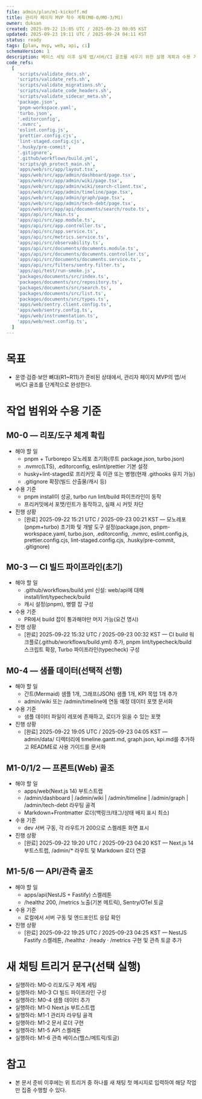 ```yaml
---
file: admin/plan/m1-kickoff.md
title: 관리자 페이지 MVP 착수 계획(M0-0/M0-3/M1)
owner: duksan
created: 2025-09-22 15:05 UTC / 2025-09-23 00:05 KST
updated: 2025-09-23 19:11 UTC / 2025-09-24 04:11 KST
status: ready
tags: [plan, mvp, web, api, ci]
schemaVersion: 1
description: 베이스 세팅 이후 실제 앱/서버/CI 골조를 세우기 위한 실행 계획과 수용 기준, 새 채팅 트리거 문구를 정의
code_refs:
  [
    'scripts/validate_docs.sh',
    'scripts/validate_refs.sh',
    'scripts/validate_migrations.sh',
    'scripts/validate_code_headers.sh',
    'scripts/validate_sidecar_meta.sh',
    'package.json',
    'pnpm-workspace.yaml',
    'turbo.json',
    '.editorconfig',
    '.nvmrc',
    'eslint.config.js',
    'prettier.config.cjs',
    'lint-staged.config.cjs',
    '.husky/pre-commit',
    '.gitignore',
    '.github/workflows/build.yml',
    'scripts/gh_protect_main.sh',
    'apps/web/src/app/layout.tsx',
    'apps/web/src/app/admin/dashboard/page.tsx',
    'apps/web/src/app/admin/wiki/page.tsx',
    'apps/web/src/app/admin/wiki/search-client.tsx',
    'apps/web/src/app/admin/timeline/page.tsx',
    'apps/web/src/app/admin/graph/page.tsx',
    'apps/web/src/app/admin/tech-debt/page.tsx',
    'apps/web/src/app/api/documents/search/route.ts',
    'apps/api/src/main.ts',
    'apps/api/src/app.module.ts',
    'apps/api/src/app.controller.ts',
    'apps/api/src/app.service.ts',
    'apps/api/src/metrics.service.ts',
    'apps/api/src/observability.ts',
    'apps/api/src/documents/documents.module.ts',
    'apps/api/src/documents/documents.controller.ts',
    'apps/api/src/documents/documents.service.ts',
    'apps/api/src/filters/sentry.filter.ts',
    'apps/api/test/run-smoke.js',
    'packages/documents/src/index.ts',
    'packages/documents/src/repository.ts',
    'packages/documents/src/search.ts',
    'packages/documents/src/list.ts',
    'packages/documents/src/types.ts',
    'apps/web/sentry.client.config.ts',
    'apps/web/sentry.config.ts',
    'apps/web/instrumentation.ts',
    'apps/web/next.config.ts',
  ]
---
```


# 목표

- 운영·검증·보안 뼈대(R1~R11)가 준비된 상태에서, 관리자 페이지 MVP의 앱/서버/CI 골조를 단계적으로 완성한다.

# 작업 범위와 수용 기준

## M0-0 — 리포/도구 체계 확립

- 해야 할 일
  - pnpm + Turborepo 모노레포 초기화(루트 package.json, turbo.json)
  - .nvmrc(LTS), .editorconfig, eslint/prettier 기본 설정
  - husky+lint-staged로 프리커밋 훅 이관 또는 병행(현재 .githooks 유지 가능)
  - .gitignore 확장(빌드 산출물/캐시 등)
- 수용 기준
  - pnpm install이 성공, turbo run lint/build 파이프라인이 동작
  - 프리커밋에서 포맷/린트가 동작하고, 실패 시 커밋 차단
- 진행 상황
  - [완료] 2025-09-22 15:21 UTC / 2025-09-23 00:21 KST — 모노레포(pnpm+turbo) 초기화 및 개발 도구 설정(package.json, pnpm-workspace.yaml, turbo.json, .editorconfig, .nvmrc, eslint.config.js, prettier.config.cjs, lint-staged.config.cjs, .husky/pre-commit, .gitignore)

## M0-3 — CI 빌드 파이프라인(초기)

- 해야 할 일
  - .github/workflows/build.yml 신설: web/api에 대해 install/lint/typecheck/build
  - 캐시 설정(pnpm), 병렬 잡 구성
- 수용 기준
  - PR에서 build 잡이 통과해야만 머지 가능(요건 명시)
- 진행 상황
  - [완료] 2025-09-22 15:32 UTC / 2025-09-23 00:32 KST — CI build 워크플로(.github/workflows/build.yml) 추가, pnpm lint/typecheck/build 스크립트 확장, Turbo 파이프라인(typecheck) 구성

## M0-4 — 샘플 데이터(선택적 선행)

- 해야 할 일
  - 간트(Mermaid) 샘플 1개, 그래프(JSON) 샘플 1개, KPI 목업 1개 추가
  - admin/wiki 또는 /admin/timeline에 연동 예정 데이터 포맷 문서화
- 수용 기준
  - 샘플 데이터 파일이 레포에 존재하고, 로더가 읽을 수 있는 포맷
- 진행 상황
  - [완료] 2025-09-22 19:05 UTC / 2025-09-23 04:05 KST — admin/data/ 디렉터리에 timeline.gantt.md, graph.json, kpi.md를 추가하고 README로 사용 가이드를 문서화

## M1-0/1/2 — 프론트(Web) 골조

- 해야 할 일
  - apps/web(Next.js 14) 부트스트랩
  - /admin/dashboard | /admin/wiki | /admin/timeline | /admin/graph | /admin/tech-debt 라우팅 골격
  - Markdown+Frontmatter 로더(백링크/태그/상태 배지 표시 최소)
- 수용 기준
  - dev 서버 구동, 각 라우트가 200으로 스켈레톤 화면 표시
- 진행 상황
  - [완료] 2025-09-22 19:20 UTC / 2025-09-23 04:20 KST — Next.js 14 부트스트랩, /admin/\* 라우트 및 Markdown 로더 연결

## M1-5/6 — API/관측 골조

- 해야 할 일
  - apps/api(NestJS + Fastify) 스켈레톤
  - /healthz 200, /metrics 노출(기본 메트릭), Sentry/OTel 토글
- 수용 기준
  - 로컬에서 서버 구동 및 엔드포인트 응답 확인
- 진행 상황
  - [완료] 2025-09-22 19:25 UTC / 2025-09-23 04:25 KST — NestJS Fastify 스켈레톤, /healthz · /ready · /metrics 구현 및 관측 토글 추가

# 새 채팅 트리거 문구(선택 실행)

- 실행하라: M0-0 리포/도구 체계 세팅
- 실행하라: M0-3 CI 빌드 파이프라인 구성
- 실행하라: M0-4 샘플 데이터 추가
- 실행하라: M1-0 Next.js 부트스트랩
- 실행하라: M1-1 관리자 라우팅 골격
- 실행하라: M1-2 문서 로더 구현
- 실행하라: M1-5 API 스켈레톤
- 실행하라: M1-6 관측 베이스(헬스/메트릭/토글)

# 참고

- 본 문서 준비 이후에는 위 트리거 중 하나를 새 채팅 첫 메시지로 입력하여 해당 작업만 집중 수행할 수 있다.
